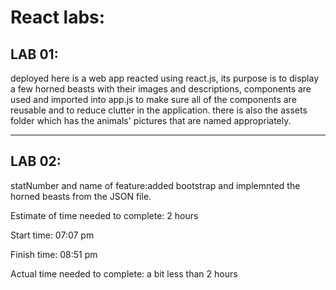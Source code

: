 # React labs:

## LAB 01:
deployed here is a web app reacted using react.js, its purpose is to display a few horned beasts with their images and descriptions, components are used and imported into app.js to make sure all of the components are reusable and to reduce clutter in the application. there is also the assets folder which has the animals' pictures that are named appropriately.

--------
## LAB 02:

statNumber and name of feature:added bootstrap and implemnted the horned beasts from the JSON file.

Estimate of time needed to complete: 2 hours

Start time: 07:07 pm

Finish time: 08:51 pm

Actual time needed to complete: a bit less than 2 hours